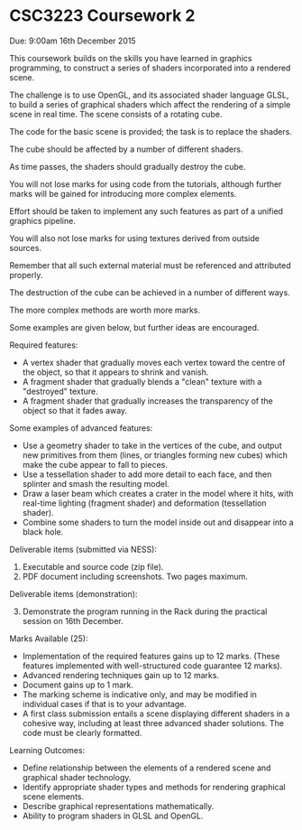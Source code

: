 ﻿CSC3223 Coursework 2
====================

Due: 9:00am 16th December 2015

This coursework builds on the skills you have learned in graphics programming,
to construct a series of shaders incorporated into a rendered scene.

The challenge is to use OpenGL, and its associated shader language GLSL, to
build a series of graphical shaders which affect the rendering of a simple
scene in real time. The scene consists of a rotating cube.

The code for the basic scene is provided; the task is to replace the shaders.

The cube should be affected by a number of different shaders.

As time passes, the shaders should gradually destroy the cube.

You will not lose marks for using code from the tutorials, although further
marks will be gained for introducing more complex elements.

Effort should be taken to implement any such features as part of a unified
graphics pipeline.

You will also not lose marks for using textures derived from outside sources.

Remember that all such external material must be referenced and attributed
properly.

The destruction of the cube can be achieved in a number of different ways.

The more complex methods are worth more marks.

Some examples are given below, but further ideas are encouraged.

Required features:

- A vertex shader that gradually moves each vertex toward the centre of the
  object, so that it appears to shrink and vanish.
- A fragment shader that gradually blends a "clean" texture with a "destroyed"
  texture.
- A fragment shader that gradually increases the transparency of the object so
  that it fades away.

Some examples of advanced features:

- Use a geometry shader to take in the vertices of the cube, and output new
  primitives from them (lines, or triangles forming new cubes) which make the
  cube appear to fall to pieces.
- Use a tessellation shader to add more detail to each face, and then splinter
  and smash the resulting model.
- Draw a laser beam which creates a crater in the model where it hits, with
  real-time lighting (fragment shader) and deformation (tessellation shader).
- Combine some shaders to turn the model inside out and disappear into a black
  hole.

Deliverable items (submitted via NESS):

1. Executable and source code (zip file).
2. PDF document including screenshots. Two pages maximum.

Deliverable items (demonstration):

3. Demonstrate the program running in the Rack during the practical session on
   16th December.

Marks Available (25):

- Implementation of the required features gains up to 12 marks. (These features
  implemented with well-structured code guarantee 12 marks).
- Advanced rendering techniques gain up to 12 marks.
- Document gains up to 1 mark.
- The marking scheme is indicative only, and may be modified in individual
  cases if that is to your advantage.
- A first class submission entails a scene displaying different shaders in a
  cohesive way, including at least three advanced shader solutions. The code
  must be clearly formatted.

Learning Outcomes:

- Define relationship between the elements of a rendered scene and graphical
  shader technology.
- Identify appropriate shader types and methods for rendering graphical scene
  elements.
- Describe graphical representations mathematically.
- Ability to program shaders in GLSL and OpenGL.